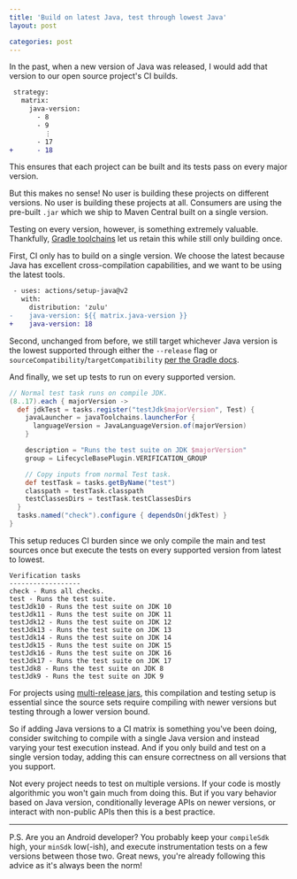 ```yaml
---
title: 'Build on latest Java, test through lowest Java'
layout: post

categories: post
---
```


In the past, when a new version of Java was released, I would add that version to our open source project's CI builds.

```diff
 strategy:
   matrix:
     java-version:
       - 8
       - 9
         ⋮
       - 17
+      - 18
```

This ensures that each project can be built and its tests pass on every major version.

But this makes no sense! No user is building these projects on different versions. No user is building these projects at all. Consumers are using the pre-built `.jar` which we ship to Maven Central built on a single version.

Testing on every version, however, is something extremely valuable. Thankfully, [Gradle toolchains](https://docs.gradle.org/current/userguide/toolchains.html) let us retain this while still only building&nbsp;once.

First, CI only has to build on a single version. We choose the latest because Java has excellent cross-compilation capabilities, and we want to be using the latest tools.

```diff
 - uses: actions/setup-java@v2
   with:
     distribution: 'zulu'
-    java-version: ${​{ matrix.java-version }}
+    java-version: 18
```

Second, unchanged from before, we still target whichever Java version is the lowest supported through either the `--release` flag or `sourceCompatibility`/`targetCompatibility` [per the Gradle docs](https://docs.gradle.org/7.4/userguide/building_java_projects.html#sec:java_cross_compilation).

And finally, we set up tests to run on every supported version.

```groovy
// Normal test task runs on compile JDK.
(8..17).each { majorVersion ->
  def jdkTest = tasks.register("testJdk$majorVersion", Test) {
    javaLauncher = javaToolchains.launcherFor {
      languageVersion = JavaLanguageVersion.of(majorVersion)
    }

    description = "Runs the test suite on JDK $majorVersion"
    group = LifecycleBasePlugin.VERIFICATION_GROUP

    // Copy inputs from normal Test task.
    def testTask = tasks.getByName("test")
    classpath = testTask.classpath
    testClassesDirs = testTask.testClassesDirs
  }
  tasks.named("check").configure { dependsOn(jdkTest) }
}
```

This setup reduces CI burden since we only compile the main and test sources once but execute the tests on every supported version from latest to lowest.

```
Verification tasks
------------------
check - Runs all checks.
test - Runs the test suite.
testJdk10 - Runs the test suite on JDK 10
testJdk11 - Runs the test suite on JDK 11
testJdk12 - Runs the test suite on JDK 12
testJdk13 - Runs the test suite on JDK 13
testJdk14 - Runs the test suite on JDK 14
testJdk15 - Runs the test suite on JDK 15
testJdk16 - Runs the test suite on JDK 16
testJdk17 - Runs the test suite on JDK 17
testJdk8 - Runs the test suite on JDK 8
testJdk9 - Runs the test suite on JDK 9
```

For projects using [multi-release jars](https://openjdk.java.net/jeps/238), this compilation and testing setup is essential since the source sets require compiling with newer versions but testing through a lower version bound.

So if adding Java versions to a CI matrix is something you've been doing, consider switching to compile with a single Java version and instead varying your test execution instead. And if you only build and test on a single version today, adding this can ensure correctness on all versions that you support.

Not every project needs to test on multiple versions. If your code is mostly algorithmic you won't gain much from doing this. But if you vary behavior based on Java version, conditionally leverage APIs on newer versions, or interact with non-public APIs then this is a best practice.

---

P.S. Are you an Android developer? You probably keep your `compileSdk` high, your `minSdk` low(-ish), and execute instrumentation tests on a few versions between those two. Great news, you're already following this advice as it's always been the norm!
